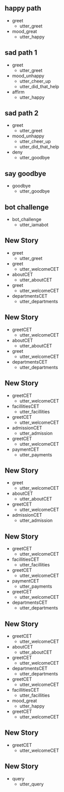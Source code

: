 ## happy path
* greet
  - utter_greet
* mood_great
  - utter_happy

## sad path 1
* greet
  - utter_greet
* mood_unhappy
  - utter_cheer_up
  - utter_did_that_help
* affirm
  - utter_happy

## sad path 2
* greet
  - utter_greet
* mood_unhappy
  - utter_cheer_up
  - utter_did_that_help
* deny
  - utter_goodbye

## say goodbye
* goodbye
  - utter_goodbye

## bot challenge
* bot_challenge
  - utter_iamabot

## New Story

* greet
    - utter_greet
* greet
    - utter_welcomeCET
* aboutCET
    - utter_aboutCET
* greet
    - utter_welcomeCET
* departmentsCET
    - utter_departments

## New Story

* greetCET
    - utter_welcomeCET
* aboutCET
    - utter_aboutCET
* greet
    - utter_welcomeCET
* departmentsCET
    - utter_departments

## New Story

* greetCET
    - utter_welcomeCET
* facillitiesCET
    - utter_facillities
* greetCET
    - utter_welcomeCET
* admissionCET
    - utter_admission
* greetCET
    - utter_welcomeCET
* paymentCET
    - utter_payments

## New Story

* greet
    - utter_welcomeCET
* aboutCET
    - utter_aboutCET
* greetCET
    - utter_welcomeCET
* admissionCET
    - utter_admission

## New Story

* greetCET
    - utter_welcomeCET
* facillitiesCET
    - utter_facillities
* greetCET
    - utter_welcomeCET
* paymentCET
    - utter_payments
* greetCET
    - utter_welcomeCET
* departmentsCET
    - utter_departments

## New Story

* greetCET
    - utter_welcomeCET
* aboutCET
    - utter_aboutCET
* greetCET
    - utter_welcomeCET
* departmentsCET
    - utter_departments
* greetCET
    - utter_welcomeCET
* facillitiesCET
    - utter_facillities
* mood_great
    - utter_happy
* greetCET
    - utter_welcomeCET

## New Story

* greetCET
    - utter_welcomeCET

## New Story

* query
    - utter_query
